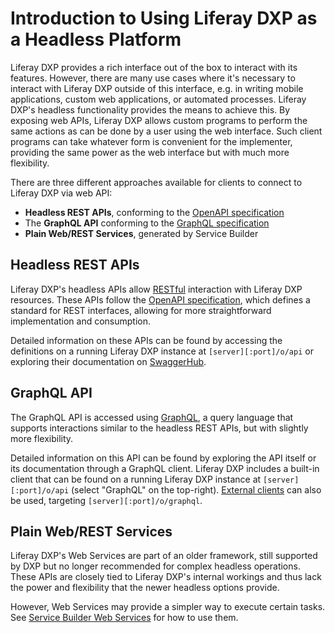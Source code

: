 # Introduction to Using Liferay DXP as a Headless Platform

Liferay DXP provides a rich interface out of the box to interact with its features. However, there are many use cases where it's necessary to interact with Liferay DXP outside of this interface, e.g. in writing mobile applications, custom web applications, or automated processes. Liferay DXP's headless functionality provides the means to achieve this. By exposing web APIs, Liferay DXP allows custom programs to perform the same actions as can be done by a user using the web interface. Such client programs can take whatever form is convenient for the implementer, providing the same power as the web interface but with much more flexibility.

There are three different approaches available for clients to connect to Liferay DXP via web API:
* __Headless REST APIs__, conforming to the [OpenAPI specification](https://swagger.io/docs/specification/about/)
* The __GraphQL API__ conforming to the [GraphQL specification](https://graphql.github.io/graphql-spec/June2018/)
* __Plain Web/REST Services__, generated by Service Builder

## Headless REST APIs

Liferay DXP's headless APIs allow [RESTful](https://www.w3.org/TR/2004/NOTE-ws-arch-20040211/#relwwwrest) interaction with Liferay DXP resources. These APIs follow the [OpenAPI specification](https://swagger.io/docs/specification/about/), which defines a standard for REST interfaces, allowing for more straightforward implementation and consumption.

Detailed information on these APIs can be found by accessing the definitions on a running Liferay DXP instance at `[server][:port]/o/api` or exploring their documentation on [SwaggerHub](https://app.swaggerhub.com/apis/liferayinc/).

## GraphQL API

The GraphQL API is accessed using [GraphQL](https://graphql.org/), a query language that supports interactions similar to the headless REST APIs, but with slightly more flexibility.

Detailed information on this API can be found by exploring the API itself or its documentation through a GraphQL client. Liferay DXP includes a built-in client that can be found on a running Liferay DXP instance at `[server][:port]/o/api` (select "GraphQL" on the top-right). [External clients](https://graphql.org/graphql-js/graphql-clients/) can also be used, targeting `[server][:port]/o/graphql`.

## Plain Web/REST Services

Liferay DXP's Web Services are part of an older framework, still supported by DXP but no longer recommended for complex headless operations. These APIs are closely tied to Liferay DXP's internal workings and thus lack the power and flexibility that the newer headless options provide.

However, Web Services may provide a simpler way to execute certain tasks. See [Service Builder Web Services](https://help.liferay.com/hc/en-us/articles/360017887112-Service-Builder-Web-Services) for how to use them.